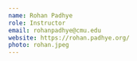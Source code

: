 ```yaml
---
name: Rohan Padhye
role: Instructor
email: rohanpadhye@cmu.edu
website: https://rohan.padhye.org/
photo: rohan.jpeg
---
```


